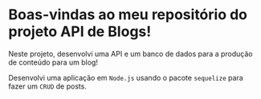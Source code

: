 # Boas-vindas ao meu repositório do projeto API de Blogs!

  Neste projeto, desenvolvi uma API e um banco de dados para a produção de conteúdo para um blog! 
  
  Desenvolvi uma aplicação em `Node.js` usando o pacote `sequelize` para fazer um `CRUD` de posts.

